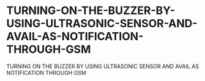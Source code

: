 # TURNING-ON-THE-BUZZER-BY-USING-ULTRASONIC-SENSOR-AND-AVAIL-AS-NOTIFICATION-THROUGH-GSM
TURNING ON THE BUZZER BY USING ULTRASONIC SENSOR AND AVAIL AS NOTIFICATION THROUGH GSM

